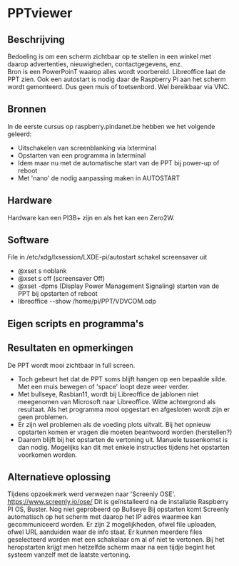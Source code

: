 # PPTviewer
## Beschrijving
Bedoeling is om een scherm zichtbaar op te stellen in een winkel met daarop advertenties, nieuwigheden, contactgegevens, enz.  
Bron is een PowerPoinT waarop alles wordt voorbereid. Libreoffice laat de PPT zien. 
Ook een autostart is nodig daar de Raspberry Pi aan het scherm wordt gemonteerd. Dus geen muis of toetsenbord. Wel bereikbaar via VNC.
## Bronnen
In de eerste cursus op raspberry.pindanet.be hebben we het volgende geleerd:
- Uitschakelen van screenblanking via lxterminal
- Opstarten van een programma in lxterminal 
- Idem maar nu met de automatische start van de PPT bij power-up of reboot 
- Met 'nano' de nodig aanpassing maken in AUTOSTART 
## Hardware
Hardware kan een PI3B+ zijn en als het kan een Zero2W.
## Software
File in /etc/xdg/lxsession/LXDE-pi/autostart
schakel screensaver uit
- @xset s noblank 
- @xset s off (screensaver Off)
- @xset -dpms (Display Power Management Signaling)
starten van de PPT bij opstarten of reboot
- libreoffice --show /home/pi/PPT/VDVCOM.odp
## Eigen scripts en programma's

## Resultaten en opmerkingen
De PPT wordt mooi zichtbaar in full screen. 
- Toch gebeurt het dat de PPT soms blijft hangen op een bepaalde silde. Met een muis bewegen of 'space' loopt deze weer verder.
- Met bullseye, Rasbian11, wordt bij Libreoffice de jablonen niet meegenomen van Microsoft naar Libreoffice. Witte achtergrond als resultaat.
Als het programma mooi opgestart en afgesloten wordt zijn er geen problemen.
- Er zijn wel problemen als de voeding plots uitvalt. Bij het opnieuw opstarten komen er vragen die moeten beantwoord worden (herstellen?)
- Daarom blijft bij het opstarten de vertoning uit. Manuele tussenkomst is dan nodig. Mogelijks kan dit met enkele instructies tijdens het opstarten voorkomen worden.  
## Alternatieve oplossing
Tijdens opzoekwerk werd verwezen naar 'Screenly OSE'. https://www.screenly.io/ose/
Dit is geïnstalleerd na de installatie Raspberry PI OS, Buster. Nog niet geprobeerd op Bullseye 
Bij opstarten komt Screenly automatisch op het scherm met daarop het IP adres waarmee kan gecommuniceerd worden.
Er zijn 2 mogelijkheden, ofwel file uploaden, ofwel URL aanduiden waar de info staat. 
Er kunnen meerdere files geselecteerd worden met een schakelaar om al of niet te vertonen.
Bij het heropstarten krijgt men hetzelfde scherm maar na een tijdje begint het systeem vanzelf met de laatste vertoning.


